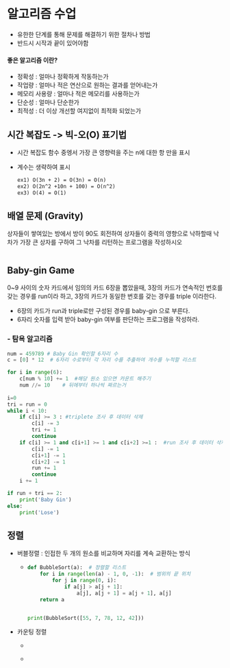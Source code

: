 # 알고리즘 수업

- 유한한 단계를 통해 문제를 해결하기 위한 절차나 방법
- 반드시 시작과 끝이 있어야함



#### 좋은 알고리즘 이란?

- 정확성 : 얼마나 정확하게 작동하는가
- 작업량 : 얼마나 적은 연산으로 원하는 결과를 얻어내는가
- 메모리 사용량 : 얼마나 적은 메모리를 사용하는가
- 단순성 : 얼마나 단순한가
- 최적성 : 더 이상 개선할 여지없이 최적화 되었는가





## 시간 복잡도 -> 빅-오(O) 표기법

- 시간 복잡도 함수 중엥서 가장 큰 영향력을 주는 n에 대한 항 만을 표시

- 계수는 생략하여 표시

  ```txt
  ex1) O(3n + 2) = O(3n) = O(n)
  ex2) O(2n^2 +10n + 100) = O(n^2)
  ex3) O(4) = O(1)
  ```



## 배열 문제 (Gravity)

상자들이 쌓여있는 방에서 방이 90도 회전하여 상자들이 중력의 영향으로 낙하할때 낙차가 가장 큰 상자를 구하여 그 낙차를 리턴하는 프로그램을 작성하시오

```python

```



## Baby-gin Game

0~9 사이의 숫자 카드에서 임의의 카드 6장을 뽑았을때, 3장의 카드가 연속적인 번호를 갖는 경우를 run이라 하고, 3장의 카드가 동일한 번호를 갖는 경우를 triple 이라한다.

- 6장의 카드가 run과 triple로만 구성된 경우를 baby-gin 으로 부른다.
- 6자리 숫자를 입력 받아 baby-gin 여부를 판단하는 프로그램을 작성하라.

### - 탐욕 알고리즘

```python
num = 459789 # Baby Gin 확인할 6자리 수
c = [0] * 12  # 6자리 수로부터 각 자리 수를 추출하여 개수를 누적할 리스트

for i in range(6):
    c[num % 10] += 1  #해당 원소 있으면 카운트 해주기
    num //= 10    # 뒤에부터 하나씩 짜르는거 
 
i=0
tri = run = 0
while i < 10:
    if c[i] >= 3 : #triplete 조사 후 데이터 삭제
        c[i] -= 3
        tri += 1
        continue
    if c[i] >= 1 and c[i+1] >= 1 and c[i+2] >=1 :  #run 조사 후 데이터 삭제
        c[i] -= 1
        c[i+1] -= 1
        c[i+2] -= 1
        run += 1
        continue
    i += 1

if run + tri == 2:
    print('Baby Gin')
else:
    print('Lose')
```



## 정렬

- 버블정렬 : 인접한 두 개의 원소를 비교하며 자리를 계속 교환하는 방식

  - ```python
    def BubbleSort(a):  # 정렬할 리스트
        for i in range(len(a) - 1, 0, -1):  # 범위의 끝 위치
            for j in range(0, i):
                if a[j] > a[j + 1]:
                    a[j], a[j + 1] = a[j + 1], a[j]
        return a
    
    
    print(BubbleSort([55, 7, 78, 12, 42]))
    ```

- 카운팅 정렬

  - ```python
    
    ```

  - 